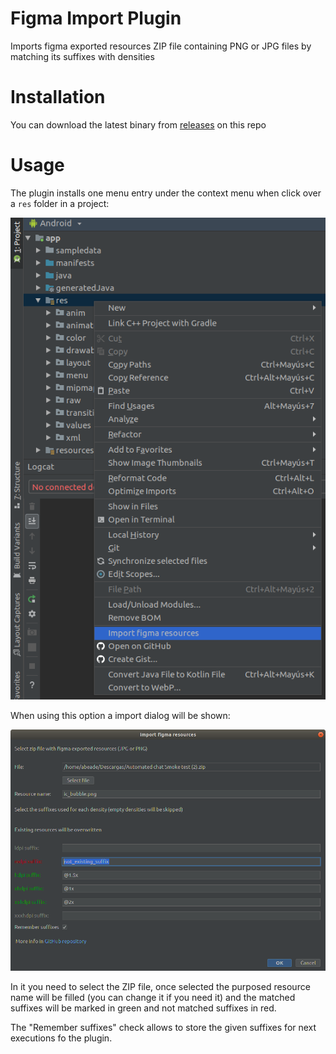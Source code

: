 # Figma Import Plugin
Imports figma exported resources ZIP file containing PNG or JPG files by matching its suffixes with densities

# Installation
You can download the latest binary from [releases](https://github.com/abeade/figma-import-plugin/releases) on this repo

# Usage
The plugin installs one menu entry under the context menu when click over a `res` folder in a project:

![Popup](images/popup.png)

When using this option a import dialog will be shown:

![Dialgo](images/dialog.png)

In it you need to select the ZIP file, once selected the purposed resource name will be filled (you can change it if you need it) and the matched suffixes will be marked in green and not matched suffixes in red.

The "Remember suffixes" check allows to store the given suffixes for next executions fo the plugin.

